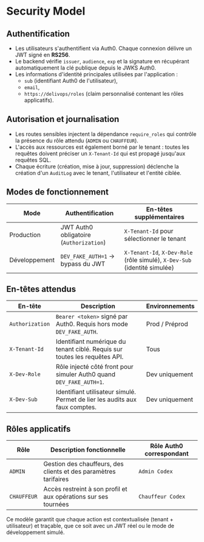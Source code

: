 # Security Model

## Authentification

- Les utilisateurs s'authentifient via Auth0. Chaque connexion délivre un JWT signé en **RS256**.
- Le backend vérifie `issuer`, `audience`, `exp` et la signature en récupérant automatiquement la clé publique depuis le JWKS Auth0.
- Les informations d'identité principales utilisées par l'application :
  - `sub` (identifiant Auth0 de l'utilisateur),
  - `email`,
  - `https://delivops/roles` (claim personnalisé contenant les rôles applicatifs).

## Autorisation et journalisation

- Les routes sensibles injectent la dépendance `require_roles` qui contrôle la présence du rôle attendu (`ADMIN` ou `CHAUFFEUR`).
- L'accès aux ressources est également borné par le tenant : toutes les requêtes doivent préciser un `X-Tenant-Id` qui est propagé jusqu'aux requêtes SQL.
- Chaque écriture (création, mise à jour, suppression) déclenche la création d'un `AuditLog` avec le tenant, l'utilisateur et l'entité ciblée.

## Modes de fonctionnement

| Mode            | Authentification                       | En-têtes supplémentaires                                    |
|-----------------|----------------------------------------|--------------------------------------------------------------|
| Production      | JWT Auth0 obligatoire (`Authorization`)| `X-Tenant-Id` pour sélectionner le tenant                    |
| Développement   | `DEV_FAKE_AUTH=1` → bypass du JWT      | `X-Tenant-Id`, `X-Dev-Role` (rôle simulé), `X-Dev-Sub` (identité simulée) |

## En-têtes attendus

| En-tête             | Description                                                                 | Environnements |
|---------------------|-----------------------------------------------------------------------------|----------------|
| `Authorization`     | `Bearer <token>` signé par Auth0. Requis hors mode `DEV_FAKE_AUTH`.         | Prod / Préprod |
| `X-Tenant-Id`       | Identifiant numérique du tenant ciblé. Requis sur toutes les requêtes API.  | Tous           |
| `X-Dev-Role`        | Rôle injecté côté front pour simuler Auth0 quand `DEV_FAKE_AUTH=1`.         | Dev uniquement |
| `X-Dev-Sub`         | Identifiant utilisateur simulé. Permet de lier les audits aux faux comptes. | Dev uniquement |

## Rôles applicatifs

| Rôle        | Description fonctionnelle                                      | Rôle Auth0 correspondant |
|-------------|---------------------------------------------------------------|--------------------------|
| `ADMIN`     | Gestion des chauffeurs, des clients et des paramètres tarifaires | `Admin Codex`            |
| `CHAUFFEUR` | Accès restreint à son profil et aux opérations sur ses tournées | `Chauffeur Codex`        |

Ce modèle garantit que chaque action est contextualisée (tenant + utilisateur) et traçable, que ce soit avec un JWT réel ou le mode de développement simulé.
